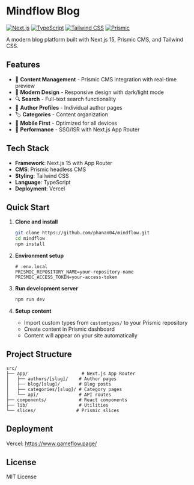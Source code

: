 # Mindflow Blog

[![Next.js](https://img.shields.io/badge/Next.js-15-black)](https://nextjs.org/)
[![TypeScript](https://img.shields.io/badge/TypeScript-5.0-blue)](https://www.typescriptlang.org/)
[![Tailwind CSS](https://img.shields.io/badge/Tailwind-4.1-38bdf8)](https://tailwindcss.com/)
[![Prismic](https://img.shields.io/badge/Prismic-CMS-purple)](https://prismic.io/)

A modern blog platform built with Next.js 15, Prismic CMS, and Tailwind CSS.

## Features

- 📝 **Content Management** - Prismic CMS integration with real-time preview
- 🎨 **Modern Design** - Responsive design with dark/light mode
- 🔍 **Search** - Full-text search functionality
- 👤 **Author Profiles** - Individual author pages
- 🏷️ **Categories** - Content organization
- 📱 **Mobile First** - Optimized for all devices
- 🚀 **Performance** - SSG/ISR with Next.js App Router

## Tech Stack

- **Framework**: Next.js 15 with App Router
- **CMS**: Prismic headless CMS
- **Styling**: Tailwind CSS
- **Language**: TypeScript
- **Deployment**: Vercel

## Quick Start

1. **Clone and install**
   ```bash
   git clone https://github.com/phanan04/mindflow.git
   cd mindflow
   npm install
   ```

2. **Environment setup**
   ```env
   # .env.local
   PRISMIC_REPOSITORY_NAME=your-repository-name
   PRISMIC_ACCESS_TOKEN=your-access-token
   ```

3. **Run development server**
   ```bash
   npm run dev
   ```

4. **Setup content**
   - Import custom types from `customtypes/` to your Prismic repository
   - Create content in Prismic dashboard
   - Content will appear on your site automatically

## Project Structure

```
src/
├── app/                    # Next.js App Router
│   ├── authors/[slug]/    # Author pages
│   ├── blog/[slug]/       # Blog posts
│   ├── categories/[slug]/ # Category pages
│   └── api/               # API routes
├── components/            # React components
├── lib/                   # Utilities
└── slices/               # Prismic slices
```

## Deployment

Vercel: https://www.gameflow.page/

## License

MIT License 
